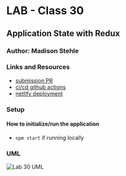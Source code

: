 # LAB - Class 30
## Application State with Redux

### Author: Madison Stehle

### Links and Resources

- [submission PR](https://github.com/madisonstehle/virtual-store-react/pull/2)
- [ci/cd github actions](https://github.com/madisonstehle/virtual-store-react/actions)
- [netlify deployment]()


### Setup

#### How to initialize/run the application

- `npm start` if running locally


### UML
![Lab 30 UML]()